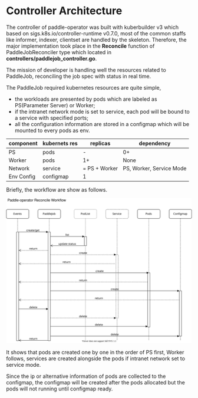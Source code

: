 # Controller Architecture

The controller of paddle-operator was built with kuberbuilder v3 which based on sigs.k8s.io/controller-runtime v0.7.0, 
most of the common staffs like informer, indexer, clientset are handled by the skeleton.
Therefore, the major implementation took place 
in the **Reconcile** function of PaddleJobReconciler type which located in **controllers/paddlejob_controller.go**.

The mission of developer is handling well the resources related to PaddleJob, 
reconciling the job spec with status in real time.

The PaddleJob required kubernetes resources are quite simple, 

* the workloads are presented by pods which are labeled as PS(Parameter Server) or Worker;
* if the intranet network mode is set to service, each pod will be bound to a service with specified ports;
* all the configuration information are stored in a configmap which will be mounted to every pods as env.

| component | kubernets res | replicas | dependency | 
| --- | --- | --- | --- |
| PS | pods | - | 0+ | None | 
| Worker | pods | 1+ | None |
| Network | service | = PS + Worker | PS, Worker, Service Mode |
| Env Config | configmap | 1 | | 

Briefly, the workflow are show as follows.

![Workflow](pd-op-reconcile.svg)

It shows that pods are created one by one in the order of PS first, Worker follows,
services are created alongside the pods if intranet network set to service mode.

Since the ip or alternative information of pods are collected to the configmap, 
the configmap will be created after the pods allocated but the pods will not running until configmap ready.



